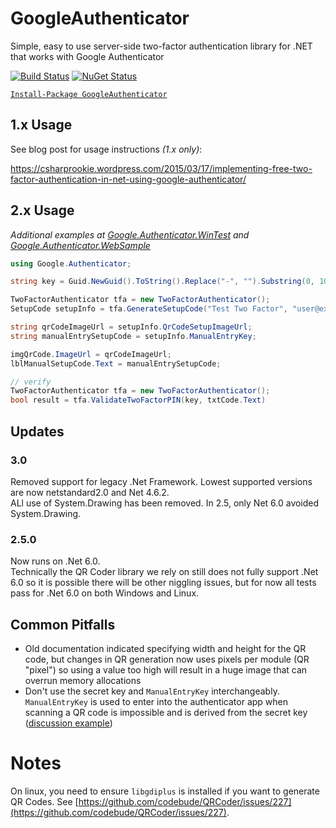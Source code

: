 # GoogleAuthenticator
Simple, easy to use server-side two-factor authentication library for .NET that works with Google Authenticator

[![Build Status](https://dev.azure.com/brandon-potter/GoogleAuthenticator/_apis/build/status/BrandonPotter.GoogleAuthenticator?branchName=master)](https://dev.azure.com/brandon-potter/GoogleAuthenticator/_build/latest?definitionId=1&branchName=master)
[![NuGet Status](https://buildstats.info/nuget/GoogleAuthenticator)](https://www.nuget.org/packages/GoogleAuthenticator/)

[`Install-Package GoogleAuthenticator`](https://www.nuget.org/packages/GoogleAuthenticator)

## 1.x Usage
See blog post for usage instructions *(1.x only)*:

https://csharprookie.wordpress.com/2015/03/17/implementing-free-two-factor-authentication-in-net-using-google-authenticator/

## 2.x Usage

*Additional examples at [Google.Authenticator.WinTest](https://github.com/BrandonPotter/GoogleAuthenticator/tree/master/Google.Authenticator.WinTest) and [Google.Authenticator.WebSample](https://github.com/BrandonPotter/GoogleAuthenticator/tree/master/Google.Authenticator.WebSample)*

```csharp
using Google.Authenticator;

string key = Guid.NewGuid().ToString().Replace("-", "").Substring(0, 10);

TwoFactorAuthenticator tfa = new TwoFactorAuthenticator();
SetupCode setupInfo = tfa.GenerateSetupCode("Test Two Factor", "user@example.com", key, false, 3);

string qrCodeImageUrl = setupInfo.QrCodeSetupImageUrl;
string manualEntrySetupCode = setupInfo.ManualEntryKey;

imgQrCode.ImageUrl = qrCodeImageUrl;
lblManualSetupCode.Text = manualEntrySetupCode;

// verify
TwoFactorAuthenticator tfa = new TwoFactorAuthenticator();
bool result = tfa.ValidateTwoFactorPIN(key, txtCode.Text)
```

## Updates

### 3.0
Removed support for legacy .Net Framework. Lowest supported versions are now netstandard2.0 and Net 4.6.2.  
ALl use of System.Drawing has been removed. In 2.5, only Net 6.0 avoided System.Drawing.

### 2.5.0
Now runs on .Net 6.0.  
Technically the QR Coder library we rely on still does not fully support .Net 6.0 so it is possible there will be other niggling issues, but for now all tests pass for .Net 6.0 on both Windows and Linux.

## Common Pitfalls

* Old documentation indicated specifying width and height for the QR code, but changes in QR generation now uses pixels per module (QR "pixel") so using a value too high will result in a huge image that can overrun memory allocations
* Don't use the secret key and `ManualEntryKey` interchangeably. `ManualEntryKey` is used to enter into the authenticator app when scanning a QR code is impossible and is derived from the secret key ([discussion example](https://github.com/BrandonPotter/GoogleAuthenticator/issues/54))

# Notes
On linux, you need to ensure `libgdiplus` is installed if you want to generate QR Codes. See [https://github.com/codebude/QRCoder/issues/227](https://github.com/codebude/QRCoder/issues/227).
